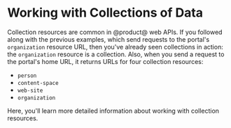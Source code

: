 # Working with Collections of Data [](id=working-with-collections-of-data)

Collection resources are common in @product@ web APIs. If you followed along 
with the previous examples, which send requests to the portal's `organization` 
resource URL, then you've already seen collections in action: the `organization` 
resource is a collection. Also, when you send a request to the portal's home 
URL, it returns URLs for four collection resources: 

-   `person`
-   `content-space`
-   `web-site`
-   `organization` 

Here, you'll learn more detailed information about working with collection 
resources. 

